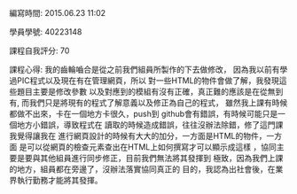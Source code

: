 編寫時間: 2015.06.23 11:02

學員學號: 40223148

課程自我評分: 70

課程心得: 我的齒輪嚙合是從之前我們組員所製作的下去做修改，
                因為我以前有學過PIC程式以及現在有在管理網頁，所以
                對一些HTML的物件會做了解，我發現這些題目主要是修改參數
                以及對應到的模組有沒有正確，真正難的應該是在從無到有,
                而我們只是將現有的程式了解意義以及修正為自己的程式，
                雖然我上課有時候都做不出來，卡在一個地方卡很久，push到
                github會有錯誤，有時候可能只是一個地方小錯誤，導致程式在
                讀取的時候造成錯誤，往往沒辦法除錯，修了這門課我覺得讓我在
                進行網頁設計的時候有大大的加分，一方面是HTML的物件，一方面
                是可以從網頁的檢查元素查出在HTML上如何撰寫才可以顯示成這樣
                ，協同主要是要與其他組員進行同步修正，目前我們無法將其發揮到
                極致，因為我們上課的地方，組員都在旁邊了，沒辦法落實協同真正的
                目的，我認為出社會後，在業界執行勤務才能將其發揮。